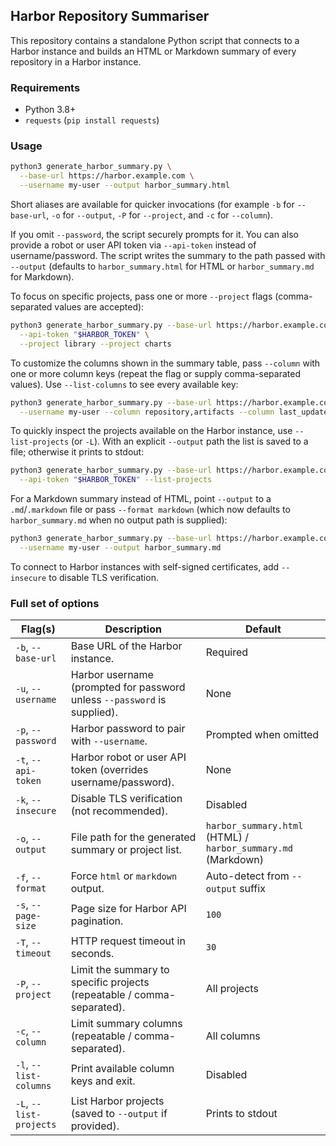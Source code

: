 ## Harbor Repository Summariser

This repository contains a standalone Python script that connects to a Harbor instance and builds an HTML or Markdown summary of every repository in a Harbor instance.

### Requirements

- Python 3.8+  
- `requests` (`pip install requests`)

### Usage

```bash
python3 generate_harbor_summary.py \
  --base-url https://harbor.example.com \
  --username my-user --output harbor_summary.html
```

Short aliases are available for quicker invocations (for example `-b` for `--base-url`, `-o` for `--output`, `-P` for `--project`, and `-c` for `--column`).

If you omit `--password`, the script securely prompts for it. You can also provide a robot or user API token via `--api-token` instead of username/password. The script writes the summary to the path passed with `--output` (defaults to `harbor_summary.html` for HTML or `harbor_summary.md` for Markdown).

To focus on specific projects, pass one or more `--project` flags (comma-separated values are accepted):

```bash
python3 generate_harbor_summary.py --base-url https://harbor.example.com \
  --api-token "$HARBOR_TOKEN" \
  --project library --project charts
```

To customize the columns shown in the summary table, pass `--column` with one or more column keys (repeat the flag or supply comma-separated values). Use `--list-columns` to see every available key:

```bash
python3 generate_harbor_summary.py --base-url https://harbor.example.com \
  --username my-user --column repository,artifacts --column last_updated
```

To quickly inspect the projects available on the Harbor instance, use `--list-projects` (or `-L`). With an explicit `--output` path the list is saved to a file; otherwise it prints to stdout:

```bash
python3 generate_harbor_summary.py --base-url https://harbor.example.com \
  --api-token "$HARBOR_TOKEN" --list-projects
```

For a Markdown summary instead of HTML, point `--output` to a `.md`/`.markdown` file or pass `--format markdown` (which now defaults to `harbor_summary.md` when no output path is supplied):

```bash
python3 generate_harbor_summary.py --base-url https://harbor.example.com \
  --username my-user --output harbor_summary.md
```

To connect to Harbor instances with self-signed certificates, add `--insecure` to disable TLS verification.

### Full set of options

| Flag(s) | Description | Default |
| ------- | ----------- | ------- |
| `-b`, `--base-url` | Base URL of the Harbor instance. | Required |
| `-u`, `--username` | Harbor username (prompted for password unless `--password` is supplied). | None |
| `-p`, `--password` | Harbor password to pair with `--username`. | Prompted when omitted |
| `-t`, `--api-token` | Harbor robot or user API token (overrides username/password). | None |
| `-k`, `--insecure` | Disable TLS verification (not recommended). | Disabled |
| `-o`, `--output` | File path for the generated summary or project list. | `harbor_summary.html` (HTML) / `harbor_summary.md` (Markdown) |
| `-f`, `--format` | Force `html` or `markdown` output. | Auto-detect from `--output` suffix |
| `-s`, `--page-size` | Page size for Harbor API pagination. | `100` |
| `-T`, `--timeout` | HTTP request timeout in seconds. | `30` |
| `-P`, `--project` | Limit the summary to specific projects (repeatable / comma-separated). | All projects |
| `-c`, `--column` | Limit summary columns (repeatable / comma-separated). | All columns |
| `-l`, `--list-columns` | Print available column keys and exit. | Disabled |
| `-L`, `--list-projects` | List Harbor projects (saved to `--output` if provided). | Prints to stdout |